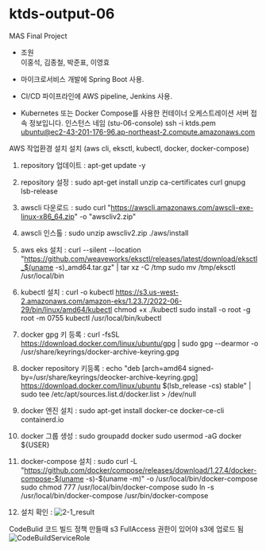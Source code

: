 # ktds-output-06
MAS Final Project

- 조원  
이홍석, 김종철, 박준표, 이영효



- 마이크로서비스 개발에 Spring Boot 사용.
- CI/CD 파이프라인에 AWS pipeline, Jenkins 사용.
- Kubernetes 또는 Docker Compose를 사용한 컨테이너 오케스트레이션
서버 접속 정보입니다.
인스턴스 네임 (stu-06-console)
ssh -i ktds.pem ubuntu@ec2-43-201-176-96.ap-northeast-2.compute.amazonaws.com

AWS 작업환경 설치 설치 (aws cli, eksctl, kubectl, docker, docker-compose)
1. repository 업데이트 :
  apt-get update -y

2. repository 설정 :
  sudo apt-get install unzip ca-certificates curl gnupg lsb-release

3. awscli 다운로드 :
  sudo curl "https://awscli.amazonaws.com/awscli-exe-linux-x86_64.zip" -o "awscliv2.zip"

4. awscli 인스톨 :
   sudo unzip awscliv2.zip
   ./aws/install 

5. aws eks 설치 :
   curl --silent --location "https://github.com/weaveworks/eksctl/releases/latest/download/eksctl_$(uname -s)_amd64.tar.gz" | tar xz -C /tmp
   sudo mv /tmp/eksctl /usr/local/bin

6. kubectl 설치 :
   curl -o kubectl https://s3.us-west-2.amazonaws.com/amazon-eks/1.23.7/2022-06-29/bin/linux/amd64/kubectl
   chmod +x ./kubectl
   sudo install -o root -g root -m 0755 kubectl  /usr/local/bin/kubectl

7. docker gpg 키 등록 :
   curl -fsSL https://download.docker.com/linux/ubuntu/gpg | sudo gpg --dearmor -o /usr/share/keyrings/docker-archive-keyring.gpg

8. docker repository 키등록 :
   echo "deb [arch=amd64 signed-by=/usr/share/keyrings/deocker-archive-keyring.gpg] https://download.docker.com/linux/ubuntu $(lsb_release -cs) stable" | sudo tee /etc/apt/sources.list.d/docker.list > /dev/null

9. docker 엔진 설치 :
   sudo apt-get install docker-ce docker-ce-cli containerd.io

10. docker 그룹 생성 :
   sudo groupadd docker
   sudo usermod -aG docker ${USER}

11.  docker-compose  설치 :
    sudo curl -L "https://github.com/docker/compose/releases/download/1.27.4/docker-compose-$(uname -s)-$(uname -m)" -o /usr/local/bin/docker-compose
	sudo chmod 777 /usr/local/bin/docker-compose
	sudo ln -s /usr/local/bin/docker-compose /usr/bin/docker-compose

12. 설치 확인 :
  ![2-1_result](https://github.com/TheWitcher3/ktds-output-06/assets/10649803/c03fa249-f4ae-4473-a909-f00e6b3c4e1f)



CodeBulid
코드 빌드 정책 만들때 s3 FullAccess 권한이 있어야 s3에 업로드 됨
![CodeBuildServiceRole](https://github.com/TheWitcher3/ktds-output-06/assets/10649803/ebfa1f40-1ff1-441c-ac22-5d802be9f706)




